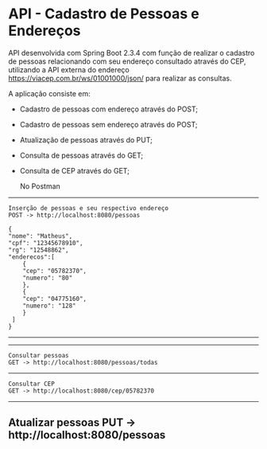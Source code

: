 # API - Cadastro de Pessoas e Endereços 

API desenvolvida com Spring Boot 2.3.4 com função de realizar o cadastro de pessoas relacionando com seu endereço consultado através do CEP, utilizando a API externa do endereço https://viacep.com.br/ws/01001000/json/ para realizar as consultas.

A aplicação consiste em:
- Cadastro de pessoas com endereço através do POST;
- Cadastro de pessoas sem endereço através do POST;
- Atualização de pessoas através do PUT;
- Consulta de pessoas através do GET;
- Consulta de CEP através do GET;

   No Postman
---
    Inserção de pessoas e seu respectivo endereço
    POST -> http://localhost:8080/pessoas
    
    {
    "nome": "Matheus",
    "cpf": "12345678910",
    "rg": "12548862", 
    "enderecos":[
        {
        "cep": "05782370",
        "numero": "80"
        },
        {
        "cep": "04775160",
        "numero": "128"
        }
     ] 
    }
---
---
    Consultar pessoas
    GET -> http://localhost:8080/pessoas/todas
   
---
    Consultar CEP
    GET -> http://localhost:8080/cep/05782370
 ---   
   Atualizar pessoas
    PUT -> http://localhost:8080/pessoas
---
